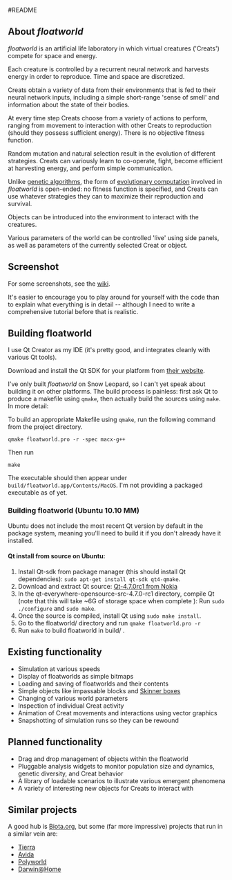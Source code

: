 #README

## About *floatworld*	

*floatworld* is an artificial life laboratory in which virtual creatures ('Creats') compete for space and energy. 

Each creature is controlled by a recurrent neural network and harvests energy in order to reproduce. Time and space are discretized. 

Creats obtain a variety of data from their environments that is fed to their neural network inputs, including a simple short-range 'sense of smell' and information about the state of their bodies. 

At every time step Creats choose from a variety of actions to perform, ranging from movement to interaction with other Creats to reproduction (should they possess sufficient energy). There is no objective fitness function.

Random mutation and natural selection result in the evolution of different strategies. Creats can variously learn to co-operate, fight, become efficient at harvesting energy, and perform simple communication.

Unlike [genetic algorithms](http://en.wikipedia.org/wiki/Genetic_algorithm), the form of [evolutionary computation](http://en.wikipedia.org/wiki/Evolutionary_computation) involved in *floatworld* is open-ended: no fitness function is specified, and Creats can use whatever strategies they can to maximize their reproduction and survival.  

Objects can be introduced into the environment to interact with the creatures. 

Various parameters of the world can be controlled 'live' using side panels, as well as parameters of the currently selected Creat or object. 

## Screenshot

For some screenshots, see the [wiki](https://github.com/taliesinb/floatworld/wiki).

It's easier to encourage you to play around for yourself with the code than to explain what everything is in detail -- although I need to write a comprehensive tutorial before that is realistic. 

## Building floatworld

I use Qt Creator as my IDE (it's pretty good, and integrates cleanly with various Qt tools). 

Download and install the Qt SDK for your platform from [their website](http://qt.nokia.com/downloads/downloads).

I've only built *floatworld* on Snow Leopard, so I can't yet speak about building it on other platforms. The build process is painless: first ask Qt to produce a makefile using `qmake`, then actually build the sources using `make`. In more detail:

To build an appropriate Makefile using `qmake`, run the following command from the project directory. 

    qmake floatworld.pro -r -spec macx-g++

Then run 

    make

The executable should then appear under `build/floatworld.app/Contents/MacOS`. I'm not providing a packaged executable as of yet.

### Building floatworld (Ubuntu 10.10 MM)

Ubuntu does not include the most recent Qt version by default in the package system, meaning you'll need to build it if you don't already have it installed.

#### Qt install from source on Ubuntu:

1. Install Qt-sdk from package manager (this should install Qt dependencies):
`sudo apt-get install qt-sdk qt4-qmake`.
2. Download and extract Qt source: [Qt-4.7.0rc1 from Nokia](http://get.qt.nokia.com/qt/source/qt-everywhere-opensource-src-4.7.0-rc1.tar.gz)
3. In the qt-everywhere-opensource-src-4.7.0-rc1 directory, compile Qt (note that this will take ~6G of storage space when complete ):
Run `sudo ./configure` and `sudo make`.
4. Once the source is compiled, install Qt using `sudo make install`.
5. Go to the floatworld/ directory and run `qmake floatworld.pro -r`
6. Run `make` to build floatworld in build/ .

## Existing functionality

*   Simulation at various speeds
*   Display of floatworlds as simple bitmaps
*   Loading and saving of floatworlds and their contents
*   Simple objects like impassable blocks and [Skinner boxes](http://en.wikipedia.org/wiki/Skinner_box)
*   Changing of various world parameters
*   Inspection of individual Creat activity
*   Animation of Creat movements and interactions using vector graphics
*   Snapshotting of simulation runs so they can be rewound

## Planned functionality

*   Drag and drop management of objects within the floatworld
*   Pluggable analysis widgets to monitor population size and dynamics, genetic diversity, and Creat behavior
*   A library of loadable scenarios to illustrate various emergent phenomena
*   A variety of interesting new objects for Creats to interact with

## Similar projects

A good hub is [Biota.org](http://www.biota.org/), but some (far more impressive) projects that run in a similar vein are:

*   [Tierra](http://life.ou.edu/tierra/)
*   [Avida](http://devolab.msu.edu/)
*   [Polyworld](http://sourceforge.net/projects/polyworld/)
*   [Darwin@Home](http://www.darwinathome.org/)
